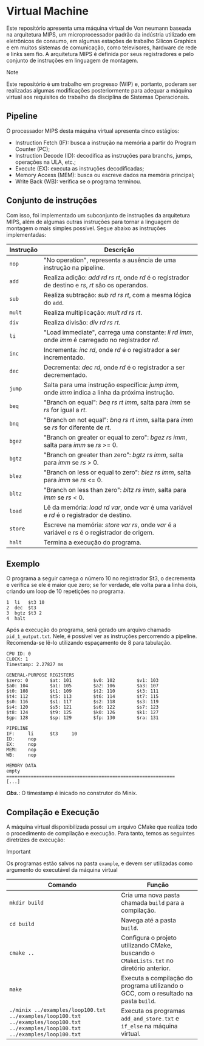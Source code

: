 # Virtual Machine

Este repositório apresenta uma máquina virtual de Von neumann baseada na arquitetura MIPS, um microprocessador padrão da indústria utilizado em eletrônicos de consumo, em algumas estações de trabalho Silicon Graphics e em muitos sistemas de comunicação, como televisores, hardware de rede e links sem fio. A arquitetura MIPS é definida por seus registradores e pelo conjunto de instruções em linguagem de montagem.

> [!NOTE]
> Este repositório é um trabalho em progresso (WIP) e, portanto, poderam ser realizadas algumas modificações posteriormente para adequar a máquina virtual aos requisitos do trabalho da disciplina de Sistemas Operacionais.

## Pipeline

O processador MIPS desta máquina virtual apresenta cinco estágios:

* Instruction Fetch (IF): busca a instrução na memória a partir do Program Counter (PC);
* Instruction Decode (ID): decodifica as instruções para branchs, jumps, operações na ULA, etc.;
* Execute (EX): executa as instruções decodificadas;
* Memory Access (MEM): busca ou escreve dados na memória principal;
* Write Back (WB): verifica se o programa terminou.

## Conjunto de instruções

Com isso, foi implementado um subconjunto de instruções da arquitetura MIPS, além de algumas outras instruções para tornar a linguagem de montagem o mais simples possível. Segue abaixo as instruções implementadas:

| Instrução   | Descrição                                                                                             |
|-------------|-------------------------------------------------------------------------------------------------------|
| `nop`       | "No operation", representa a ausência de uma instrução na pipeline.                                   |
| `add`       | Realiza adição: _add rd rs rt_, onde _rd_ é o registrador de destino e _rs_, _rt_ são os operandos.   |
| `sub`       | Realiza subtração: _sub rd rs rt_, com a mesma lógica do `add`.                                       |
| `mult`      | Realiza multiplicação: _mult rd rs rt_.                                                               |
| `div`       | Realiza divisão: _div rd rs rt_.                                                                      |
| `li`        | "Load immediate", carrega uma constante: _li rd imm_, onde _imm_ é carregado no registrador _rd_.     |
| `inc`       | Incrementa: _inc rd_, onde _rd_ é o registrador a ser incrementado.                                   |
| `dec`       | Decrementa: _dec rd_, onde _rd_ é o registrador a ser decrementado.                                   |
| `jump`      | Salta para uma instrução específica: _jump imm_, onde _imm_ indica a linha da próxima instrução.      |
| `beq`       | "Branch on equal": _beq rs rt imm_, salta para _imm_ se _rs_ for igual a _rt_.                        |
| `bnq`       | "Branch on not equal": _bnq rs rt imm_, salta para _imm_ se _rs_ for diferente de _rt_.               |
| `bgez`      | "Branch on greater or equal to zero": _bgez rs imm_, salta para _imm_ se _rs_ >= 0.                   |
| `bgtz`      | "Branch on greater than zero": _bgtz rs imm_, salta para _imm_ se _rs_ > 0.                           |
| `blez`      | "Branch on less or equal to zero": _blez rs imm_, salta para _imm_ se _rs_ <= 0.                      |
| `bltz`      | "Branch on less than zero": _bltz rs imm_, salta para _imm_ se _rs_ < 0.                              |
| `load`      | Lê da memória: _load rd var_, onde _var_ é uma variável e _rd_ é o registrador de destino.            |
| `store`     | Escreve na memória: _store var rs_, onde _var_ é a variável e _rs_ é o registrador de origem.         |
| `halt`      | Termina a execução do programa.                                                                       |

## Exemplo

O programa a seguir carrega o número 10 no registrador $t3, o decrementa e verifica se ele é maior que zero; se for verdade, ele volta para a linha dois, criando um loop de 10 repetições no programa.

```
1  li   $t3 10
2  dec  $t3
3  bgtz $t3 2
4  halt
```

Após a execução do programa, será gerado um arquivo chamado `pid_1_output.txt`. Nele, é possível ver as instruções percorrendo a pipeline. Recomenda-se lê-lo utilizando espaçamento de 8 para tabulação.

```
CPU ID: 0
CLOCK: 1
Timestamp: 2.27827 ms

GENERAL-PURPOSE REGISTERS
$zero: 0        $at: 101        $v0: 102        $v1: 103
$a0: 104        $a1: 105        $a2: 106        $a3: 107
$t0: 108        $t1: 109        $t2: 110        $t3: 111
$t4: 112        $t5: 113        $t6: 114        $t7: 115
$s0: 116        $s1: 117        $s2: 118        $s3: 119
$s4: 120        $s5: 121        $s6: 122        $s7: 123
$t8: 124        $t9: 125        $k0: 126        $k1: 127
$gp: 128        $sp: 129        $fp: 130        $ra: 131

PIPELINE
IF:     li      $t3     10
ID:     nop
EX:     nop
MEM:    nop
WB:     nop

MEMORY DATA
empty
==============================================================
[...]
```

***Obs.***: O timestamp é inicado no construtor do Minix.

## Compilação e Execução

A máquina virtual disponibilizada possui um arquivo CMake que realiza todo o procedimento de compilação e execução. Para tanto, temos as seguintes diretrizes de execução:

> [!IMPORTANT]
> Os programas estão salvos na pasta `example`, e devem ser utilizadas como argumento do executável da máquina virtual

| Comando                                                                                                                           | Função                                                                                           |
| --------------------------------------------------------------------------------------------------------------------------------- | ------------------------------------------------------------------------------------------------ |
| `mkdir build`                                                                                                                     | Cria uma nova pasta chamada `build` para a compilação.                                           |
| `cd build`                                                                                                                        | Navega até a pasta `build`.                                                                      |
| `cmake ..`                                                                                                                        | Configura o projeto utilizando CMake, buscando o `CMakeLists.txt` no diretório anterior.         |
| `make`                                                                                                                            | Executa a compilação do programa utilizando o GCC, com o resultado na pasta `build`.             |
| `./minix ../examples/loop100.txt ../examples/loop100.txt ../examples/loop100.txt ../examples/loop100.txt ../examples/loop100.txt` | Executa os programas `add_and_store.txt` e `if_else` na máquina virtual.                         |
